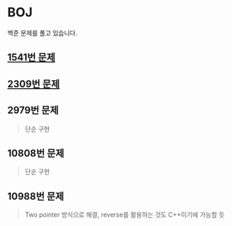 # BOJ
  백준 문제를 풀고 있습니다.
  
## [1541번 문제](https://velog.io/@bon0057/CC-%EB%B0%B1%EC%A4%80-1541%EB%B2%88-%EC%9E%83%EC%96%B4%EB%B2%84%EB%A6%B0-%EA%B4%84%ED%98%B8)

## [2309번 문제](https://velog.io/@bon0057/CC-%EB%B0%B1%EC%A4%80-2309%EB%B2%88-%EC%9D%BC%EA%B3%B1-%EB%82%9C%EC%9F%81%EC%9D%B4)

## 2979번 문제
> 단순 구현

## 10808번 문제
> 단순 구현

## 10988번 문제
> Two pointer 방식으로 해결, reverse를 활용하는 것도 C++이기에 가능할 듯 
